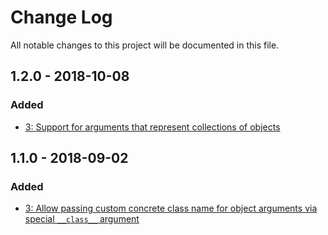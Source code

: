 # Change Log
All notable changes to this project will be documented in this file.

## 1.2.0 - 2018-10-08
### Added
- [3: Support for arguments that represent collections of objects](https://github.com/nikolaposa/cascader/pull/4)


## 1.1.0 - 2018-09-02
### Added
- [3: Allow passing custom concrete class name for object arguments via special `__class__` argument](https://github.com/nikolaposa/cascader/pull/3)


[Unreleased]: https://github.com/nikolaposa/version/compare/1.0.0...HEAD
